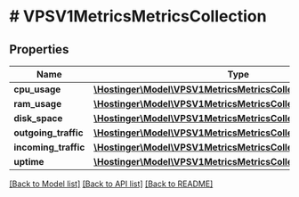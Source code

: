 # # VPSV1MetricsMetricsCollection

## Properties

Name | Type | Description | Notes
------------ | ------------- | ------------- | -------------
**cpu_usage** | [**\Hostinger\Model\VPSV1MetricsMetricsCollectionCpuUsage**](VPSV1MetricsMetricsCollectionCpuUsage.md) |  | [optional]
**ram_usage** | [**\Hostinger\Model\VPSV1MetricsMetricsCollectionRamUsage**](VPSV1MetricsMetricsCollectionRamUsage.md) |  | [optional]
**disk_space** | [**\Hostinger\Model\VPSV1MetricsMetricsCollectionDiskSpace**](VPSV1MetricsMetricsCollectionDiskSpace.md) |  | [optional]
**outgoing_traffic** | [**\Hostinger\Model\VPSV1MetricsMetricsCollectionOutgoingTraffic**](VPSV1MetricsMetricsCollectionOutgoingTraffic.md) |  | [optional]
**incoming_traffic** | [**\Hostinger\Model\VPSV1MetricsMetricsCollectionIncomingTraffic**](VPSV1MetricsMetricsCollectionIncomingTraffic.md) |  | [optional]
**uptime** | [**\Hostinger\Model\VPSV1MetricsMetricsCollectionUptime**](VPSV1MetricsMetricsCollectionUptime.md) |  | [optional]

[[Back to Model list]](../../README.md#models) [[Back to API list]](../../README.md#endpoints) [[Back to README]](../../README.md)
